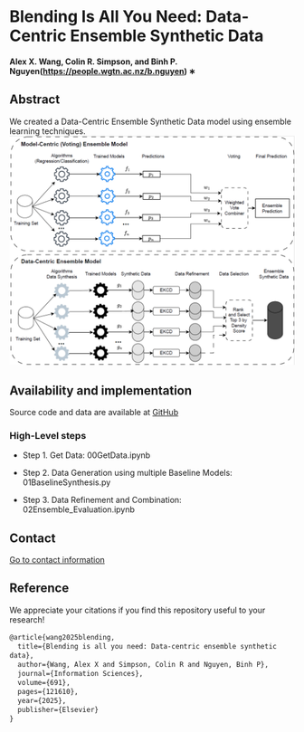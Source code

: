 # Blending Is All You Need: Data-Centric Ensemble Synthetic Data
#### Alex X. Wang, Colin R. Simpson, and Binh P. Nguyen(https://people.wgtn.ac.nz/b.nguyen) ∗

## Abstract
We created a Data-Centric Ensemble Synthetic Data model using ensemble learning techniques. 
![alt text](DCEM.png)

## Availability and implementation
Source code and data are available at [GitHub](https://github.com/coksvictoria/EnsembleSynthesis)

### High-Level steps
+ Step 1. Get Data:
00GetData.ipynb
  
+ Step 2. Data Generation using multiple Baseline Models:
01BaselineSynthesis.py

+ Step 3. Data Refinement and Combination:
02Ensemble_Evaluation.ipynb

## Contact 
[Go to contact information](https://homepages.ecs.vuw.ac.nz/~nguyenb5/contact.html)

## Reference
We appreciate your citations if you find this repository useful to your research!
```
@article{wang2025blending,
  title={Blending is all you need: Data-centric ensemble synthetic data},
  author={Wang, Alex X and Simpson, Colin R and Nguyen, Binh P},
  journal={Information Sciences},
  volume={691},
  pages={121610},
  year={2025},
  publisher={Elsevier}
}
```
